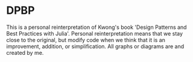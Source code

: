 # DPBP
This is a personal reinterpretation of Kwong's book 'Design Patterns and Best Practices with Julia'. Personal reinterpretation means that we stay close to the original, but modify code when we think that it is an improvement, addition, or simplification. All graphs or diagrams are and created by me.
